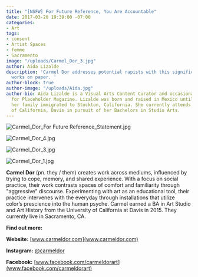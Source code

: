 ```yaml
---
title: "[NSFW] For Future Reference, You Are Accountable"
date: 2017-03-20 19:39:00 -07:00
categories:
- Art
tags:
- consent
- Artist Spaces
- femme
- Sacramento
image: "/uploads/Carmel_Dor_3.jpg"
author: Aida Lizalde
description: 'Carmel Dor addresses potential rapists with this significant  and compelling
  works on paper. '
author-block: true
author-image: "/uploads/Aida.jpg"
author-bio: Aida Lizalde is a Visual Arts Content Curator and occasional contributor
  for Placeholder Magazine. Lizalde was born and raised in Mexico until age 15, when
  her family immigrated to Stockton, California. She currently attends the University
  of California, Davis in pursuit of her Bachelors in Studio Arts.
---
```


![Carmel_Dor_For Future Reference_Statement.jpg](/uploads/Carmel_Dor_For%20Future%20Reference_Statement.jpg)

![Carmel_Dor_4.jpg](/uploads/Carmel_Dor_4.jpg)

![Carmel_Dor_3.jpg](/uploads/Carmel_Dor_3.jpg)

![Carmel_Dor_1.jpg](/uploads/Carmel_Dor_1.jpg)

**Carmel Dor** (pn. they / them) creates work across mediums, influenced by trying to cope, memory, and shared experience. With a focus on social practice, their work contrasts spaces of comfort and familiarity through "aggressive" discourse. Experimenting with art as an educational tool, their practice intervenes with the everyday through installations that utilize color’s prescience into the human psyche. Carmel earned a BA in Art Studio and Art History from the University of California at Davis in 2015. They currently live in Sacramento, CA.

**Find out more:**

**Website:** [www.carmeldor.com](www.carmeldor.com)
 
**Instagram:** [@carmeldor](http://instagram.com/carmeldor)

**Facebook:** [www.facebook.com/carmeldorart](www.facebook.com/carmeldorart)